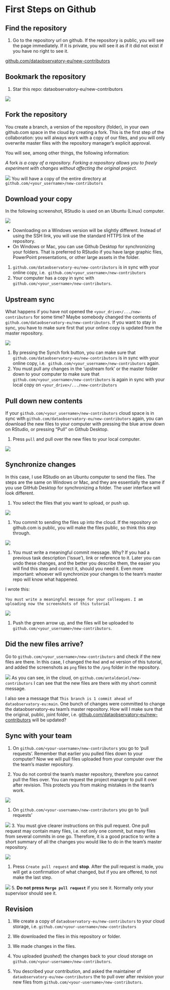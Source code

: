 # First Steps on Github

## Find the repository

1.  Go to the repository url on github. If the repository is public, you
    will see the page immediately. If it is private, you will see it as
    if it did not exist if you have no right to see it.

[github.com/dataobservatory-eu/new-contributors](https://github.com/dataobservatory-eu/new-contributors)

## Bookmark the repository

1.  Star this repo: dataobservatory-eu/new-contributors

![](png/linux/github_star_repository.png)

## Fork the repository

You create a branch, a version of the repository (folder), in your own
github.com space in the cloud by creating a fork. This is the first step
of the collaboration: you will always work with a copy of our files, and
you will only overwrite master files with the repository manager’s
explicit approval.

You will see, among other things, the following information:

*A* fork *is a copy of a repository. Forking a repository allows you to
freely experiment with changes without affecting the original project.*

![](png/linux/github_create_fork.png) You will have a copy of the entire
directory at `github.com/<your_username>/new-contributors`

## Download your copy

In the following screenshot, RStudio is used on an Ubuntu (Linux)
computer.

![](png/linux/github_download_fork.png)

-   Downloading on a Windows version will be slightly different. Instead
    of using the SSH link, you will use the standard HTTPS link of the
    repository.
-   On Windows or Mac, you can use Github Desktop for synchronizing your
    folders. That is preferred to RStudio if you have large graphic
    files, PowerPoint presentations, or other large assets in the
    folder.

1.  `github.com/dataobservatory-eu/new-contributors` is in sync with
    your online copy, i.e. 
    `github.com/<your_username>/new-contributors`
2.  Your computer has a copy in sync with
    `github.com/<your_username>/new-contributors`.

## Upstream sync

What happens if you have not opened the
`<your_drive>/.../new-contributors` for some time? Maybe somebody
changed the contents of
`github.com/dataobservatory-eu/new-contributors`. If you want to stay in
sync, you have to make sure first that your online copy is updated from
the master repository.

![](png/linux/githu_sync_fork.png)

1.  By pressing the Synch fork button, you can make sure that
    `github.com/dataobservatory-eu/new-contributors` is in sync with
    your online copy, i.e. 
    `github.com/<your_username>/new-contributors` again.
2.  You must pull any changes in the ‘upstream fork’ or the master
    folder down to your computer to make sure that
    `github.com/<your_username>/new-contributors` is again in sync with
    your local copy on `<your_drive>/.../new-contributors`

## Pull down new contents

If your `github.com/<your_username>/new-contributors` cloud space is in
sync with `github.com/dataobservatory-eu/new-contributors` again, you
can download the new files to your computer with pressing the blue arrow
down on RStudio, or pressing “Pull” on Github Desktop.

1.  Press `pull` and pull over the new files to your local computer.

![](png/linux/pull_from_github.png)

## Synchronize changes

In this case, I use RStudio on an Ubuntu computer to send the files. The
steps are the same on Windows or Mac, and they are essentially the same
if you use GitHub Desktop for synchronizing a folder. The user interface
will look different.

1.  You select the files that you want to upload, or push up.

![](png/linux/rstudio_files_commit.png)

1.  You commit to sending the files up into the cloud. If the repository
    on github.com is public, you will make the files public, so think
    this step through.

![](png/linux/rstudio_files_commit_2.png)

1.  You must write a meaningful commit message. Why? If you had a
    previous task description (‘issue’), link or reference to it. Later
    you can undo these changes, and the better you describe them, the
    easier you will find this step and correct it, should you need it.
    Even more important: whoever will synchronize your changes to the
    team’s master repo will know what happened.

I wrote this:

`You must write a meaningful message for your colleagues.`
`I am uploading now the screenshots of this tutorial`

![](png/linux/rstudio_stage_files.png)

1.  Push the green arrow up, and the files will be uploaded to
    `github.com/<your_username>/new-contributors`.

## Did the new files arrive?

Go to `github.com/<your_username>/new-contributors` and check if the new
files are there. In this case, I changed the `Rmd` and `md` version of
this tutorial, and added the screenshots as `png` files to the `/png`
folder in the repository.

![](png/linux/github_new_commit_arrives.png) As you can see, in the
cloud, on `github.com/antaldaniel/new-contributors` I can see that the
new files are there with my short commit message.

I also see a message that
`This branch is 1 commit ahead of dataobservatory-eu:main`. One bunch of
changes were committed to change the dataobservatory-eu team’s master
repository. How will I make sure that the original, public, joint
folder,
i.e. [github.com/dataobservatory-eu/new-contributors](https://github.com/dataobservatory-eu/new-contributors)
will be updated?

## Sync with your team

1.  On `github.com/<your-username>/new-contributors` you go to ‘pull
    requests’. Remember that earlier you pulled files down to your
    computer? Now we will pull files uploaded from your computer over
    the the team’s master repository.

2.  You do not control the team’s master repository, therefore you
    cannot pull the files over. You can request the project manager to
    pull it over after revision. This protects you from making mistakes
    in the team’s work.

![](png/linux/github_pull_request_1.png)

1.  On `github.com/<your-username>/new-contributors` you go to ‘pull
    requests’

![](png/linux/github_pull_request_2.png) 3. You must give clearer
instructions on this pull request. One pull request may contain many
files, i.e. not only one commit, but many files from several commits in
one go. Therefore, it is a good practice to write a short summary of all
the changes you would like to do in the team’s master repository.

![](png/linux/github_merge_fork_3.png)

1.  Press `Create pull request` and **stop**. After the pull request is
    made, you will get a confirmation of what changed, but if you are
    offered, to not make the last step.

![](png/linux/github_merge_fork_4.png) 5. **Do not press
`Merge pull request`** if you see it. Normally only your supervisor
should see it.

## Revision

1.  We create a copy of `dataobservatory-eu/new-contributors` to your
    cloud storage, i.e. `github.com/<your-username>/new-contributors`

2.  We downloaded the files in this repository or folder.

3.  We made changes in the files.

4.  You uploaded (*pushed*) the changes back to your cloud storage on
    `github.com/<your-username>/new-contributors`.

5.  You described your contribution, and asked the maintainer of
    `dataobservatory-eu/new-contributors` the to pull over after
    revision your new files from
    `github.com/<your-username>/new-contributors`.
